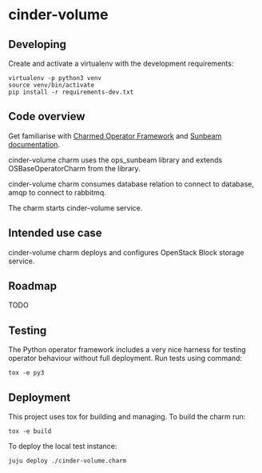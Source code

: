 # cinder-volume

## Developing

Create and activate a virtualenv with the development requirements:

    virtualenv -p python3 venv
    source venv/bin/activate
    pip install -r requirements-dev.txt

## Code overview

Get familiarise with [Charmed Operator Framework](https://juju.is/docs/sdk)
and [Sunbeam documentation](sunbeam-docs).

cinder-volume charm uses the ops\_sunbeam library and extends
OSBaseOperatorCharm from the library.

cinder-volume charm consumes database relation to connect to database,
amqp to connect to rabbitmq.

The charm starts cinder-volume service.

## Intended use case

cinder-volume charm deploys and configures OpenStack Block storage service.

## Roadmap

TODO

## Testing

The Python operator framework includes a very nice harness for testing
operator behaviour without full deployment. Run tests using command:

    tox -e py3

## Deployment

This project uses tox for building and managing. To build the charm
run:

    tox -e build

To deploy the local test instance:

    juju deploy ./cinder-volume.charm

<!-- LINKS -->

[sunbeam-docs]: https://opendev.org/openstack/charm-ops-sunbeam/src/branch/main/README.rst
